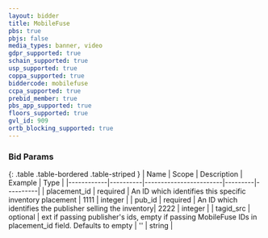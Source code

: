 ```yaml
---
layout: bidder
title: MobileFuse
pbs: true
pbjs: false
media_types: banner, video
gdpr_supported: true
schain_supported: true
usp_supported: true
coppa_supported: true
biddercode: mobilefuse
ccpa_supported: true
prebid_member: true
pbs_app_supported: true
floors_supported: true
gvl_id: 909
ortb_blocking_supported: true
---
```


### Bid Params

{: .table .table-bordered .table-striped }
| Name       | Scope    | Description            | Example | Type     |
|------------|----------|------------------------|---------|----------|
| placement_id | required | An ID which identifies this specific inventory placement | 1111 | integer |
| pub_id | required | An ID which identifies the publisher selling the inventory| 2222 | integer |
| tagid_src | optional | ext if passing publisher's ids, empty if passing MobileFuse IDs in placement_id field. Defaults to empty | '' | string |
